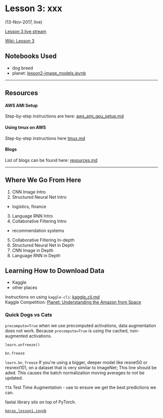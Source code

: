 # Lesson 3:  xxx
(13-Nov-2017, live)

[Lesson 3 live stream](https://www.youtube.com/watch?v=9C06ZPF8Uuc&feature=youtu.be) 

[Wiki: Lesson 3](http://forums.fast.ai/t/wiki-lesson-3/7809)  

## Notebooks Used
* dog breed
* planet:  [lesson2-image_models.ipynb](https://github.com/fastai/fastai/blob/master/courses/dl1/lesson2-image_models.ipynb)  

---

## Resources

#### AWS AMI Setup
Step-by-step instructions are here: [aws_ami_gpu_setup.md](https://github.com/reshamas/fastai_deeplearn_part1/blob/master/tools/aws_ami_gpu_setup.md)

#### Using tmux on AWS
Step-by-step instructions here [tmux.md](https://github.com/reshamas/fastai_deeplearn_part1/blob/master/tools/tmux.md)

#### Blogs
List of blogs can be found here:  [resources.md](https://github.com/reshamas/fastai_deeplearn_part1/blob/master/resources.md)

---
## Where We Go From Here
1. CNN Image Intro
2. Structured Neural Net Intro
  - logistics, finance
3. Language RNN Intro
4. Collaborative Filtering Intro
  - recommendation systems
5. Collaborative Filtering In-depth
6. Structured Neural Net in Depth
7. CNN Image in Depth
8. Language RNN in Depth

## Learning How to Download Data
- Kaggle
- other places

Instructions on using `kaggle-cli`:  [kaggle_cli.md](https://github.com/reshamas/fastai_deeplearn_part1/blob/master/tools/kaggle_cli.md)  
Kaggle Competition:  [Planet: Understanding the Amazon from Space](https://www.kaggle.com/c/planet-understanding-the-amazon-from-space)

### Quick Dogs vs Cats
`precompute=True` when we use precomputed activations, data augmentation does not work.  Because `precompute=True` is using the cached, non-augmented activations.  

`learn.unfreeze()`    

`bn.freeze`

`learn.bn_freeze` If you're using a bigger, deeper model like resnet50 or resnext101, on a dataset that is very similar to ImageNet; This line should be aded.  This causes the batch normalization moving averages to not be updated.


`TTA` Test Time Augmentation - use to ensure we get the best predictions we can.  

fastai library sits on top of PyTorch.  

[`keras_lesson1.ipynb`](https://github.com/fastai/fastai/blob/master/courses/dl1/keras_lesson1.ipynb)  
